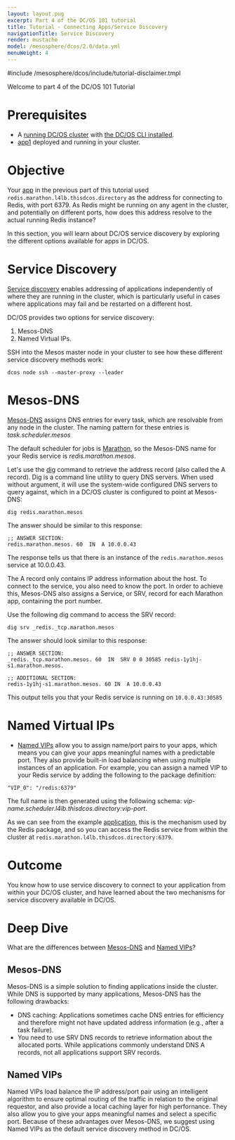 ```yaml
---
layout: layout.pug
excerpt: Part 4 of the DC/OS 101 tutorial
title: Tutorial - Connecting Apps/Service Discovery
navigationTitle: Service Discovery
render: mustache
model: /mesosphere/dcos/2.0/data.yml
menuWeight: 4
---
```


#include /mesosphere/dcos/include/tutorial-disclaimer.tmpl

Welcome to part 4 of the DC/OS 101 Tutorial


# Prerequisites
* A [running DC/OS cluster](/mesosphere/dcos/2.0/tutorials/dcos-101/cli/) with [the DC/OS CLI installed](/mesosphere/dcos/2.0/tutorials/dcos-101/cli/).
* [app1](/mesosphere/dcos/2.0/tutorials/dcos-101/app1/) deployed and running in your cluster.


# Objective
Your [app](https://raw.githubusercontent.com/joerg84/dcos-101/master/app1/app1.py) in the previous part of this tutorial used `redis.marathon.l4lb.thisdcos.directory` as the address for connecting to Redis, with port 6379. As Redis might be running on any agent in the cluster, and potentially on different ports, how does this address resolve to the actual running Redis instance?

In this section, you will learn about DC/OS service discovery by exploring the different options available for apps in DC/OS.

# Service Discovery
  [Service discovery](/mesosphere/dcos/2.0/networking/) enables addressing of applications independently of where they are running in the cluster, which is particularly useful in cases where applications may fail and be restarted on a different host.

  DC/OS provides two options for service discovery:

  1. Mesos-DNS
  1. Named Virtual IPs.


SSH into the Mesos master node in your cluster to see how these different service discovery methods work:

`dcos node ssh --master-proxy --leader`

# Mesos-DNS

  [Mesos-DNS](/mesosphere/dcos/2.0/networking/DNS/mesos-dns/) assigns DNS entries for every task, which are resolvable from any node in the cluster. The naming pattern for these entries is  *task.scheduler.mesos*

  The default scheduler for jobs is [Marathon](/mesosphere/dcos/2.0/overview/architecture/components/#marathon), so the Mesos-DNS name for your Redis service is *redis.marathon.mesos*.

  Let's use the [dig](https://linux.die.net/man/1/dig) command to retrieve the address record (also called the A record). Dig is a command line utility to query DNS servers. When used without argument, it will use the system-wide configured DNS servers to query against, which in a DC/OS cluster is configured to point at Mesos-DNS:

  `dig redis.marathon.mesos`

  The answer should be similar to this response:

  ```
  ;; ANSWER SECTION:
  redis.marathon.mesos. 60  IN  A 10.0.0.43
  ```

  The response tells us that there is an instance of the `redis.marathon.mesos` service at 10.0.0.43.

  The A record only contains IP address information about the host. To connect to the service, you also need to know the port. In order to achieve this, Mesos-DNS also assigns a Service, or SRV, record for each Marathon app, containing the port number.

  Use the following dig command to access the SRV record:

  `dig srv _redis._tcp.marathon.mesos`

  The answer should look similar to this response:

  ```
  ;; ANSWER SECTION:
  _redis._tcp.marathon.mesos. 60  IN  SRV 0 0 30585 redis-1y1hj-s1.marathon.mesos.

  ;; ADDITIONAL SECTION:
  redis-1y1hj-s1.marathon.mesos. 60 IN  A 10.0.0.43
  ```

  This output tells you that your Redis service is running on `10.0.0.43:30585`

# Named Virtual IPs

  * [Named VIPs](/mesosphere/dcos/2.0/networking/load-balancing-vips/) allow you to assign name/port pairs to your apps, which means you can give your apps meaningful names with a predictable port. They also provide built-in load balancing when using multiple instances of an application.
  For example, you can assign a named VIP to your Redis service by adding the following to the package definition:

  ```
  "VIP_0": "/redis:6379"
  ```

  The full name is then generated using the following schema:
  *vip-name.scheduler.l4lb.thisdcos.directory:vip-port*.

  As we can see from the example [application](https://raw.githubusercontent.com/joerg84/dcos-101/master/app1/app1.py), this is the mechanism used by the Redis package, and so you can access the Redis service from within the cluster at `redis.marathon.l4lb.thisdcos.directory:6379`.

# Outcome
You know how to use service discovery to connect to your application from within your DC/OS cluster, and have learned about the two mechanisms for service discovery available in DC/OS.

# Deep Dive
What are the differences between [Mesos-DNS](#mesos-dns) and [Named VIPs](#named-vips)?

## Mesos-DNS
Mesos-DNS is a simple solution to finding applications inside the cluster. While DNS is supported by many applications, Mesos-DNS has the following drawbacks:

  * DNS caching: Applications sometimes cache DNS entries for efficiency and therefore might not have updated address information (e.g., after a task failure).
  * You need to use SRV DNS records to retrieve information about the allocated ports. While applications commonly understand DNS A records, not all applications support SRV records.


## Named VIPs
Named VIPs load balance the IP address/port pair using an intelligent algorithm to ensure optimal routing of the traffic in relation to the original requestor, and also provide a local caching layer for high perfornance. They also allow you to give your apps meaningful names and select a specific port. Because of these advantages over Mesos-DNS, we suggest using Named VIPs as the default service discovery method in DC/OS.
